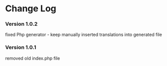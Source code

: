 # Change Log

### Version 1.0.2
fixed Php generator - keep manually inserted translations into generated file

### Version 1.0.1
removed old index.php file